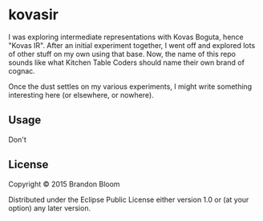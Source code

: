 # kovasir

I was exploring intermediate representations with Kovas Boguta, hence "Kovas
IR". After an initial experiment together, I went off and explored lots of
other stuff on my own using that base. Now, the name of this repo sounds like
what Kitchen Table Coders should name their own brand of cognac.

Once the dust settles on my various experiments, I might write something
interesting here (or elsewhere, or nowhere).

## Usage

Don't

## License

Copyright © 2015 Brandon Bloom

Distributed under the Eclipse Public License either version 1.0 or (at
your option) any later version.
